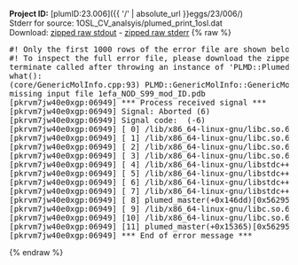 **Project ID:** [plumID:23.006]({{ '/' | absolute_url }}eggs/23/006/)  
Stderr for source:  1OSL_CV_analsyis/plumed_print_1osl.dat   
Download: [zipped raw stdout](plumed_print_1osl.dat.plumed_master.stdout.txt.zip) - [zipped raw stderr](plumed_print_1osl.dat.plumed_master.stderr.txt.zip) 
{% raw %}
<pre>
#! Only the first 1000 rows of the error file are shown below
#! To inspect the full error file, please download the zipped raw stderr file above
terminate called after throwing an instance of 'PLMD::Plumed::ExceptionError'
what():
(core/GenericMolInfo.cpp:93) PLMD::GenericMolInfo::GenericMolInfo(const PLMD::ActionOptions&)
missing input file 1efa_NOD_S99_mod_ID.pdb
[pkrvm7jw40e0xgp:06949] *** Process received signal ***
[pkrvm7jw40e0xgp:06949] Signal: Aborted (6)
[pkrvm7jw40e0xgp:06949] Signal code:  (-6)
[pkrvm7jw40e0xgp:06949] [ 0] /lib/x86_64-linux-gnu/libc.so.6(+0x45330)[0x7fdfdb845330]
[pkrvm7jw40e0xgp:06949] [ 1] /lib/x86_64-linux-gnu/libc.so.6(pthread_kill+0x11c)[0x7fdfdb89eb2c]
[pkrvm7jw40e0xgp:06949] [ 2] /lib/x86_64-linux-gnu/libc.so.6(gsignal+0x1e)[0x7fdfdb84527e]
[pkrvm7jw40e0xgp:06949] [ 3] /lib/x86_64-linux-gnu/libc.so.6(abort+0xdf)[0x7fdfdb8288ff]
[pkrvm7jw40e0xgp:06949] [ 4] /lib/x86_64-linux-gnu/libstdc++.so.6(+0xa5ff5)[0x7fdfdbca5ff5]
[pkrvm7jw40e0xgp:06949] [ 5] /lib/x86_64-linux-gnu/libstdc++.so.6(+0xbb0da)[0x7fdfdbcbb0da]
[pkrvm7jw40e0xgp:06949] [ 6] /lib/x86_64-linux-gnu/libstdc++.so.6(_ZSt10unexpectedv+0x0)[0x7fdfdbca5a55]
[pkrvm7jw40e0xgp:06949] [ 7] /lib/x86_64-linux-gnu/libstdc++.so.6(+0xa5a6f)[0x7fdfdbca5a6f]
[pkrvm7jw40e0xgp:06949] [ 8] plumed_master(+0x146dd)[0x56295506c6dd]
[pkrvm7jw40e0xgp:06949] [ 9] /lib/x86_64-linux-gnu/libc.so.6(+0x2a1ca)[0x7fdfdb82a1ca]
[pkrvm7jw40e0xgp:06949] [10] /lib/x86_64-linux-gnu/libc.so.6(__libc_start_main+0x8b)[0x7fdfdb82a28b]
[pkrvm7jw40e0xgp:06949] [11] plumed_master(+0x15365)[0x56295506d365]
[pkrvm7jw40e0xgp:06949] *** End of error message ***
</pre>
{% endraw %}

